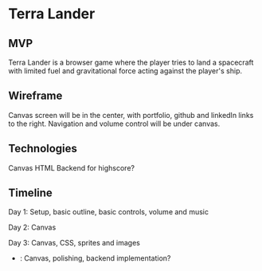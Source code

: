 # Terra Lander

## MVP

Terra Lander is a browser game where the player tries to land a spacecraft with limited fuel and gravitational force acting against the player's ship.

## Wireframe

Canvas screen will be in the center, with portfolio, github and linkedIn links to the right. 
Navigation and volume control will be under canvas.

## Technologies 
Canvas
HTML
Backend for highscore?

## Timeline

Day 1: Setup, basic outline, basic controls, volume and music 

Day 2: Canvas

Day 3: Canvas, CSS, sprites and images

+ : Canvas, polishing, backend implementation?
